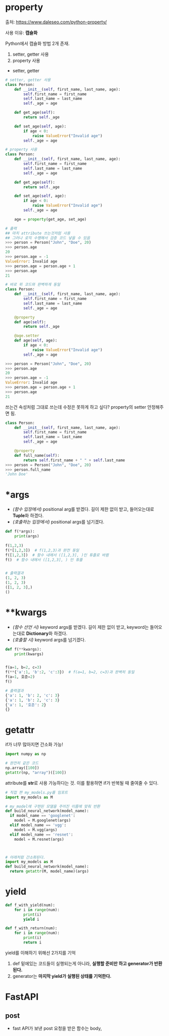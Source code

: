 # property
출처: https://www.daleseo.com/python-property/

사용 이유: **캡슐화**

Python에서 캡슐화 방법 2개 존재.
1. setter, getter 사용
2. property 사용

- setter, getter
```python
# setter, getter 사용
class Person:
    def __init__(self, first_name, last_name, age):
        self.first_name = first_name
        self.last_name = last_name
        self._age = age

    def get_age(self):
        return self._age

    def set_age(self, age):
        if age < 0:
            raise ValueError("Invalid age")
        self._age = age
```

```python
# property 사용
class Person:
    def __init__(self, first_name, last_name, age):
        self.first_name = first_name
        self.last_name = last_name
        self._age = age

    def get_age(self):
        return self._age

    def set_age(self, age):
        if age < 0:
            raise ValueError("Invalid age")
        self._age = age

    age = property(get_age, set_age)

# 출력
## 마치 attribute 쓰는것처럼 사용
## 그러나 로직 수행해서 검증 코드 넣을 수 있음
>>> person = Person("John", "Doe", 20)
>>> person.age
20
>>> person.age = -1
ValueError: Invalid age
>>> person.age = person.age + 1
>>> person.age
21
```

```python
# 바로 위 코드와 완벽하게 동일
class Person:
    def __init__(self, first_name, last_name, age):
        self.first_name = first_name
        self.last_name = last_name
        self._age = age

    @property
    def age(self):
        return self._age

    @age.setter
    def age(self, age):
        if age < 0:
            raise ValueError("Invalid age")
        self._age = age

>>> person = Person("John", "Doe", 20)
>>> person.age
20
>>> person.age = -1
ValueError: Invalid age
>>> person.age = person.age + 1
>>> person.age
21
```

쓰는건 속성처럼 그대로 쓰는데 수정은 못하게 하고 싶다?
property의 setter 안정해주면 됨.

```python
class Person:
    def __init__(self, first_name, last_name, age):
        self.first_name = first_name
        self.last_name = last_name
        self._age = age

    @property
    def full_name(self):
        return self.first_name + " " + self.last_name
>>> person = Person("John", "Doe", 20)
>>> person.full_name
'John Doe'
```

# \*args
- *(함수 입장에서)*  positional arg를 받겠다. 길이 제한 없이 받고, 들어오는대로 **Tuple**화 하겠다.
- *(호출하는 입장에서)* positional args를 넘기겠다.
```python
def f(*args):
    print(args)
  
f(1,2,3)
f(*[1,2,3])  # f(1,2,3)과 완전 동일
f([1,2,3])  # 함수 내에서 ([1,2,3], )인 튜플로 바뀜
f()  # 함수 내에서 ([1,2,3], ) 인 튜플


# 출력결과
(1, 2, 3) 
(1, 2, 3) 
([1, 2, 3],) 
()
```

# \*\*kwargs
- *(함수 선언 시)* keyword args를 받겠다. 길이 제한 없이 받고, keyword는 들어오는대로 **Dictionary**화 하겠다.
- *(호출할 시)* keyword args를 넘기겠다.
```python
def f(**kwargs):
    print(kwargs)


f(a=1, b=2, c=3)
f(**{'a':1, 'b':2, 'c':3})  # f(a=1, b=2, c=3)과 완벽히 동일
f(a=1, 호준=2)
f()

# 출력결과
{'a': 1, 'b': 2, 'c': 3} 
{'a': 1, 'b': 2, 'c': 3}
{'a': 1, '호준': 2} 
{}
```

# getattr

if가 너무 많아지면 간소화 가능!

```python
import numpy as np

# 완전히 같은 코드
np.array([100])
getattr(np, "array")([100])
```

attribute를 **str**로 사용 가능하다는 것.
이를 활용하면 if가 반복될 때 줄여줄 수 있다.

```python
# 직접 짠 my_models.py를 임포트
import my_models as M

# my_model에 구현된 모델을 주어진 이름에 맞춰 반환
def build_neural_network(model_name):
  if model_name == 'googlenet':
    model = M.googlenet(args)
  elif model_name == 'vgg':
    model = M.vgg(args)
  elif model_name == 'resnet':
    model = M.resnet(args)



# 아래처럼 간소화된다.
import my_models as M
def build_neural_network(model_name):
  return getattr(M, model_name)(args)
```

# yield
```python
def f_with_yield(num):
	for i in range(num):
		print(i)
		yield i

def f_with_return(num):
	for i in range(num):
		print(i)
		return i
```

yield를 이해하기 위해선 2가지를 기억
1. def 밑에있는 코드들이 실행되는게 아니라, **실행할 준비만 하고 generator가 반환된다.**
2. generator는 **마지막 yield가 실행된 상태를 기억한다.**

# FastAPI
## post
- fast API가 보낸 post 요청을 받은 함수는 body, 